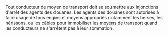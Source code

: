 Tout conducteur de moyen de transport doit se soumettre
aux injonctions d'arrêt des agents des douanes.
Les agents des douanes sont autorisés à faire usage de tous engins et
moyens appropriés notamment les herses, les hérissons, ou les câbles
pour immobiliser les moyens de transport quand les conducteurs ne
s'arrêtent pas à leur sommation.